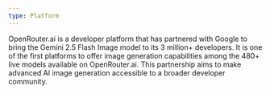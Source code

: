 ```yaml
---
type: Platform
---
```


OpenRouter.ai is a developer platform that has partnered with Google to bring the Gemini 2.5 Flash Image model to its 3 million+ developers. It is one of the first platforms to offer image generation capabilities among the 480+ live models available on OpenRouter.ai. This partnership aims to make advanced AI image generation accessible to a broader developer community.